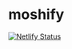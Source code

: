 # moshify

[![Netlify Status](https://api.netlify.com/api/v1/badges/32fc24ed-a912-49cf-988c-8e7bbac46277/deploy-status)](https://app.netlify.com/sites/focused-dijkstra-3424b5/deploys)
